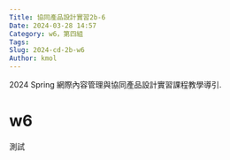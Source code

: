 ```yaml
---
Title: 協同產品設計實習2b-6
Date: 2024-03-28 14:57
Category: w6，第四組
Tags: 
Slug: 2024-cd-2b-w6
Author: kmol
---
```


2024 Spring 網際內容管理與協同產品設計實習課程教學導引.

<!-- PELICAN_END_SUMMARY -->
# w6
測試